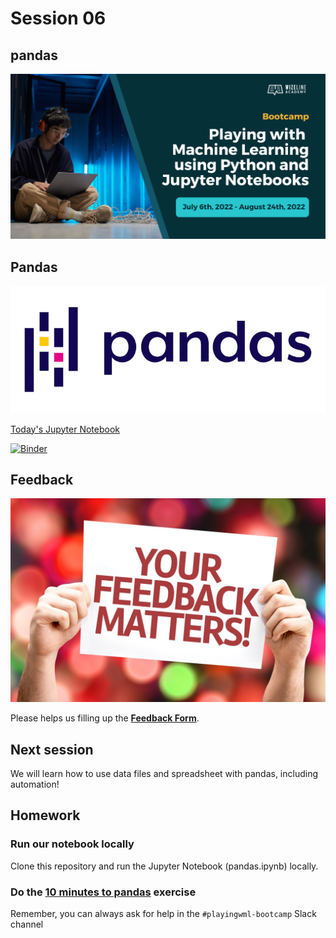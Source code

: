 # Session 06

## pandas

![Course Hero](images/hero.png)

## Pandas

![Pandas Logo](images/pandas.png)

[Today's Jupyter Notebook](./pandas.ipynb)

[![Binder](https://mybinder.org/badge_logo.svg)](https://mybinder.org/v2/gh/WizelineIntroToPythonML/06-pandas/HEAD?labpath=pandas.ipynb)

## Feedback

![Your Feedback Matters](images/feedback.png)

Please helps us filling up the **[Feedback Form](https://docs.google.com/forms/d/e/1FAIpQLSf-yrrCkg66KFFimIk62me8jkSybb9wY1tdqhuRNKG1pchk5w/viewform)**.

## Next session

We will learn how to use data files and spreadsheet with pandas, including automation!

## Homework

### Run our notebook locally

Clone this repository and run the Jupyter Notebook (pandas.ipynb) locally.

### Do the [10 minutes to pandas](https://pandas.pydata.org/docs/user_guide/10min.html) exercise

Remember, you can always ask for help in the `#playingwml-bootcamp` Slack channel
